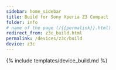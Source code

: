 ```yaml
---
sidebar: home_sidebar
title: Build for Sony Xperia Z3 Compact
folder: info
# name of the page (/{{permalink}}.html)
redirect_from: z3c_build.html
permalink: /devices/z3c/build
device: z3c
---
```

{% include templates/device_build.md %}
